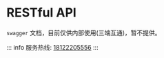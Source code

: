 # RESTful API

`swagger` 文档，目前仅供内部使用(三端互通)，暂不提供。

::: info
服务热线: [18122205556](tel:18122205556)
:::
